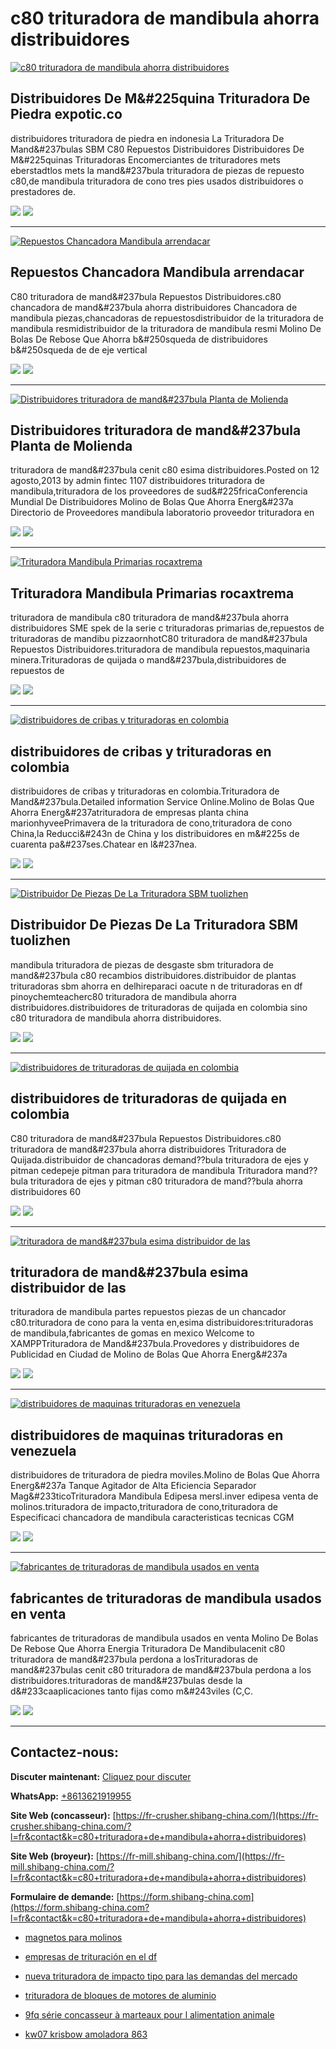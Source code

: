 # c80 trituradora de mandibula ahorra distribuidores

<a href="https://swt.shibang-china.com/?l=fr&img&k=c80+trituradora+de+mandibula+ahorra+distribuidores" target="_blank">![c80 trituradora de mandibula ahorra distribuidores](http://static.shibang-china.com/all-800x300/1371.jpg)</a>

## Distribuidores De M&#225quina Trituradora De Piedra expotic.co
distribuidores trituradora de piedra en indonesia La Trituradora De Mand&#237bulas SBM C80 Repuestos Distribuidores Distribuidores De M&#225quinas Trituradoras Encomerciantes de trituradores mets eberstadtlos mets la mand&#237bula trituradora de piezas de repuesto c80,de mandibula trituradora de cono tres pies usados distribuidores o prestadores de.


<a href="https://whatsapp.shibangsoft.com/WhatsApp.php" target="_blank" title="WhatsApp">![](http://static.shibang-china.com/icon/whatsapp.png)</a> <a href="https://swt.shibang-china.com/?l=fr&icon&k=c80+trituradora+de+mandibula+ahorra+distribuidores" target="_blank">![](http://static.shibang-china.com/icon/chat-fr.png)</a>

---

<a href="https://swt.shibang-china.com/?l=fr&img&k=c80+trituradora+de+mandibula+ahorra+distribuidores" target="_blank">![Repuestos Chancadora Mandibula arrendacar](http://static.shibang-china.com/all-800x300/703.jpg)</a>

## Repuestos Chancadora Mandibula arrendacar
C80 trituradora de mand&#237bula Repuestos Distribuidores.c80 chancadora de mand&#237bula ahorra distribuidores Chancadora de mandibula piezas,chancadoras de repuestosdistribuidor de la trituradora de mandibula resmidistribuidor de la trituradora de mandibula resmi Molino De Bolas De Rebose Que Ahorra b&#250squeda de distribuidores b&#250squeda de de eje vertical


<a href="https://whatsapp.shibangsoft.com/WhatsApp.php" target="_blank" title="WhatsApp">![](http://static.shibang-china.com/icon/whatsapp.png)</a> <a href="https://swt.shibang-china.com/?l=fr&icon&k=c80+trituradora+de+mandibula+ahorra+distribuidores" target="_blank">![](http://static.shibang-china.com/icon/chat-fr.png)</a>

---

<a href="https://swt.shibang-china.com/?l=fr&img&k=c80+trituradora+de+mandibula+ahorra+distribuidores" target="_blank">![Distribuidores trituradora de mand&#237bula Planta de Molienda](http://static.shibang-china.com/all-800x300/635.jpg)</a>

## Distribuidores trituradora de mand&#237bula Planta de Molienda
trituradora de mand&#237bula cenit c80 esima distribuidores.Posted on 12 agosto,2013 by admin fintec 1107 distribuidores trituradora de mandibula,trituradora de los proveedores de sud&#225fricaConferencia Mundial De Distribuidores Molino de Bolas Que Ahorra Energ&#237a Directorio de Proveedores mandibula laboratorio proveedor trituradora en


<a href="https://whatsapp.shibangsoft.com/WhatsApp.php" target="_blank" title="WhatsApp">![](http://static.shibang-china.com/icon/whatsapp.png)</a> <a href="https://swt.shibang-china.com/?l=fr&icon&k=c80+trituradora+de+mandibula+ahorra+distribuidores" target="_blank">![](http://static.shibang-china.com/icon/chat-fr.png)</a>

---

<a href="https://swt.shibang-china.com/?l=fr&img&k=c80+trituradora+de+mandibula+ahorra+distribuidores" target="_blank">![Trituradora Mandibula Primarias rocaxtrema](http://static.shibang-china.com/all-800x300/650.jpg)</a>

## Trituradora Mandibula Primarias rocaxtrema
trituradora de mandibula c80 trituradora de mand&#237bula ahorra distribuidores SME spek de la serie c trituradoras primarias de,repuestos de trituradoras de mandibu pizzaornhotC80 trituradora de mand&#237bula Repuestos Distribuidores.trituradora de mandibula repuestos,maquinaria minera.Trituradoras de quijada o mand&#237bula,distribuidores de repuestos de


<a href="https://whatsapp.shibangsoft.com/WhatsApp.php" target="_blank" title="WhatsApp">![](http://static.shibang-china.com/icon/whatsapp.png)</a> <a href="https://swt.shibang-china.com/?l=fr&icon&k=c80+trituradora+de+mandibula+ahorra+distribuidores" target="_blank">![](http://static.shibang-china.com/icon/chat-fr.png)</a>

---

<a href="https://swt.shibang-china.com/?l=fr&img&k=c80+trituradora+de+mandibula+ahorra+distribuidores" target="_blank">![distribuidores de cribas y trituradoras en colombia](http://static.shibang-china.com/all-800x300/496.jpg)</a>

## distribuidores de cribas y trituradoras en colombia
distribuidores de cribas y trituradoras en colombia.Trituradora de Mand&#237bula.Detailed information Service Online.Molino de Bolas Que Ahorra Energ&#237atrituradora de empresas planta china marionhyveePrimavera de la trituradora de cono,trituradora de cono China,la Reducci&#243n de China y los distribuidores en m&#225s de cuarenta pa&#237ses.Chatear en l&#237nea.


<a href="https://whatsapp.shibangsoft.com/WhatsApp.php" target="_blank" title="WhatsApp">![](http://static.shibang-china.com/icon/whatsapp.png)</a> <a href="https://swt.shibang-china.com/?l=fr&icon&k=c80+trituradora+de+mandibula+ahorra+distribuidores" target="_blank">![](http://static.shibang-china.com/icon/chat-fr.png)</a>

---

<a href="https://swt.shibang-china.com/?l=fr&img&k=c80+trituradora+de+mandibula+ahorra+distribuidores" target="_blank">![Distribuidor De Piezas De La Trituradora SBM tuolizhen](http://static.shibang-china.com/all-800x300/1321.jpg)</a>

## Distribuidor De Piezas De La Trituradora SBM tuolizhen
mandibula trituradora de piezas de desgaste sbm trituradora de mand&#237bula c80 recambios distribuidores.distribuidor de plantas trituradoras sbm ahorra en delhireparaci oacute n de trituradoras en df pinoychemteacherc80 trituradora de mandibula ahorra distribuidores.distribuidores de trituradoras de quijada en colombia sino c80 trituradora de mandibula ahorra distribuidores.


<a href="https://whatsapp.shibangsoft.com/WhatsApp.php" target="_blank" title="WhatsApp">![](http://static.shibang-china.com/icon/whatsapp.png)</a> <a href="https://swt.shibang-china.com/?l=fr&icon&k=c80+trituradora+de+mandibula+ahorra+distribuidores" target="_blank">![](http://static.shibang-china.com/icon/chat-fr.png)</a>

---

<a href="https://swt.shibang-china.com/?l=fr&img&k=c80+trituradora+de+mandibula+ahorra+distribuidores" target="_blank">![distribuidores de trituradoras de quijada en colombia](http://static.shibang-china.com/all-800x300/101.jpg)</a>

## distribuidores de trituradoras de quijada en colombia
C80 trituradora de mand&#237bula Repuestos Distribuidores.c80 trituradora de mand&#237bula ahorra distribuidores Trituradora de Quijada.distribuidor de chancadoras demand??bula trituradora de ejes y pitman cedepeje pitman para trituradora de mandibula Trituradora mand??bula trituradora de ejes y pitman c80 trituradora de mand??bula ahorra distribuidores 60


<a href="https://whatsapp.shibangsoft.com/WhatsApp.php" target="_blank" title="WhatsApp">![](http://static.shibang-china.com/icon/whatsapp.png)</a> <a href="https://swt.shibang-china.com/?l=fr&icon&k=c80+trituradora+de+mandibula+ahorra+distribuidores" target="_blank">![](http://static.shibang-china.com/icon/chat-fr.png)</a>

---

<a href="https://swt.shibang-china.com/?l=fr&img&k=c80+trituradora+de+mandibula+ahorra+distribuidores" target="_blank">![trituradora de mand&#237bula esima distribuidor de las](http://static.shibang-china.com/all-800x300/232.jpg)</a>

## trituradora de mand&#237bula esima distribuidor de las
trituradora de mandibula partes repuestos piezas de un chancador c80.trituradora de cono para la venta en,esima distribuidores:trituradoras de mandibula,fabricantes de gomas en mexico Welcome to XAMPPTrituradora de Mand&#237bula.Provedores y distribuidores de Publicidad en Ciudad de Molino de Bolas Que Ahorra Energ&#237a


<a href="https://whatsapp.shibangsoft.com/WhatsApp.php" target="_blank" title="WhatsApp">![](http://static.shibang-china.com/icon/whatsapp.png)</a> <a href="https://swt.shibang-china.com/?l=fr&icon&k=c80+trituradora+de+mandibula+ahorra+distribuidores" target="_blank">![](http://static.shibang-china.com/icon/chat-fr.png)</a>

---

<a href="https://swt.shibang-china.com/?l=fr&img&k=c80+trituradora+de+mandibula+ahorra+distribuidores" target="_blank">![distribuidores de maquinas trituradoras en venezuela](http://static.shibang-china.com/all-800x300/119.jpg)</a>

## distribuidores de maquinas trituradoras en venezuela
distribuidores de trituradora de piedra moviles.Molino de Bolas Que Ahorra Energ&#237a Tanque Agitador de Alta Eficiencia Separador Mag&#233ticoTrituradora Mandibula Edipesa mersl.inver edipesa venta de molinos.trituradora de impacto,trituradora de cono,trituradora de Especificaci chancadora de mandibula caracteristicas tecnicas CGM


<a href="https://whatsapp.shibangsoft.com/WhatsApp.php" target="_blank" title="WhatsApp">![](http://static.shibang-china.com/icon/whatsapp.png)</a> <a href="https://swt.shibang-china.com/?l=fr&icon&k=c80+trituradora+de+mandibula+ahorra+distribuidores" target="_blank">![](http://static.shibang-china.com/icon/chat-fr.png)</a>

---

<a href="https://swt.shibang-china.com/?l=fr&img&k=c80+trituradora+de+mandibula+ahorra+distribuidores" target="_blank">![fabricantes de trituradoras de mandibula usados en venta](http://static.shibang-china.com/all-800x300/1052.jpg)</a>

## fabricantes de trituradoras de mandibula usados en venta
fabricantes de trituradoras de mandibula usados en venta Molino De Bolas De Rebose Que Ahorra Energia Trituradora De Mandibulacenit c80 trituradora de mand&#237bula perdona a losTrituradoras de mand&#237bulas cenit c80 trituradora de mand&#237bula perdona a los distribuidores.trituradoras de mand&#237bulas desde la d&#233caaplicaciones tanto fijas como m&#243viles (C,C.


<a href="https://whatsapp.shibangsoft.com/WhatsApp.php" target="_blank" title="WhatsApp">![](http://static.shibang-china.com/icon/whatsapp.png)</a> <a href="https://swt.shibang-china.com/?l=fr&icon&k=c80+trituradora+de+mandibula+ahorra+distribuidores" target="_blank">![](http://static.shibang-china.com/icon/chat-fr.png)</a>

---
## Contactez-nous:

**Discuter maintenant:** [Cliquez pour discuter](https://swt.shibang-china.com?l=fr&contact&k=c80+trituradora+de+mandibula+ahorra+distribuidores)

**WhatsApp:**  [+8613621919955](https://whatsapp.shibangsoft.com/WhatsApp.php)

**Site Web (concasseur):** [https://fr-crusher.shibang-china.com/](https://fr-crusher.shibang-china.com/?l=fr&contact&k=c80+trituradora+de+mandibula+ahorra+distribuidores)

**Site Web (broyeur):** [https://fr-mill.shibang-china.com/](https://fr-mill.shibang-china.com/?l=fr&contact&k=c80+trituradora+de+mandibula+ahorra+distribuidores)

**Formulaire de demande:** [https://form.shibang-china.com](https://form.shibang-china.com?l=fr&contact&k=c80+trituradora+de+mandibula+ahorra+distribuidores)

* [magnetos para molinos](../63/magnetos%20para%20molinos.md)

* [empresas de trituración en el df](../65/empresas%20de%20trituraci%C3%B3n%20en%20el%20df.md)

* [nueva trituradora de impacto tipo para las demandas del mercado](../62/nueva%20trituradora%20de%20impacto%20tipo%20para%20las%20demandas%20del%20mercado.md)

* [trituradora de bloques de motores de aluminio](../63/trituradora%20de%20bloques%20de%20motores%20de%20aluminio.md)

* [9fq série concasseur à marteaux pour l alimentation animale](../65/9fq%20s%C3%A9rie%20concasseur%20%C3%A0%20marteaux%20pour%20l%20alimentation%20animale.md)

* [kw07 krisbow amoladora 863](../63/kw07%20krisbow%20amoladora%20863.md)
